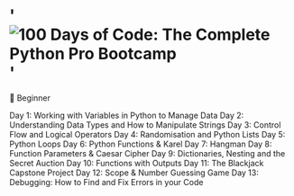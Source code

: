 # '![100 Days of Code: The Complete Python Pro Bootcamp](https://user-images.githubusercontent.com/98851253/155425637-9ac7250e-52a3-429a-a679-ac619f5ff6ea.gif)'
🔰 Beginner

Day 1: Working with Variables in Python to Manage Data
Day 2: Understanding Data Types and How to Manipulate Strings
Day 3: Control Flow and Logical Operators
Day 4: Randomisation and Python Lists
Day 5: Python Loops
Day 6: Python Functions & Karel
Day 7: Hangman
Day 8: Function Parameters & Caesar Cipher
Day 9: Dictionaries, Nesting and the Secret Auction
Day 10: Functions with Outputs
Day 11: The Blackjack Capstone Project
Day 12: Scope & Number Guessing Game
Day 13: Debugging: How to Find and Fix Errors in your Code
